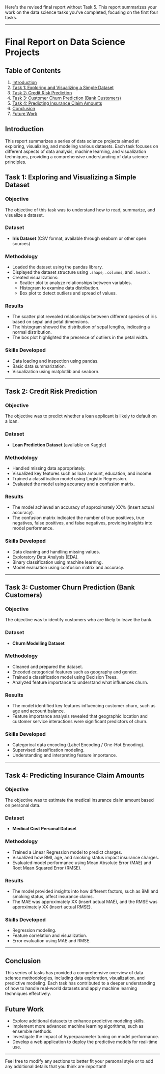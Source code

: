 Here's the revised final report without Task 5. This report summarizes your work on the data science tasks you've completed, focusing on the first four tasks.

---

# Final Report on Data Science Projects

## Table of Contents
1. [Introduction](#introduction)
2. [Task 1: Exploring and Visualizing a Simple Dataset](#task-1-exploring-and-visualizing-a-simple-dataset)
3. [Task 2: Credit Risk Prediction](#task-2-credit-risk-prediction)
4. [Task 3: Customer Churn Prediction (Bank Customers)](#task-3-customer-churn-prediction-bank-customers)
5. [Task 4: Predicting Insurance Claim Amounts](#task-4-predicting-insurance-claim-amounts)
6. [Conclusion](#conclusion)
7. [Future Work](#future-work)

## Introduction
This report summarizes a series of data science projects aimed at exploring, visualizing, and modeling various datasets. Each task focuses on different aspects of data analysis, machine learning, and visualization techniques, providing a comprehensive understanding of data science principles.

## Task 1: Exploring and Visualizing a Simple Dataset
### Objective
The objective of this task was to understand how to read, summarize, and visualize a dataset.

### Dataset
- **Iris Dataset** (CSV format, available through seaborn or other open sources)

### Methodology
- Loaded the dataset using the pandas library.
- Displayed the dataset structure using `.shape`, `.columns`, and `.head()`.
- Created visualizations:
  - Scatter plot to analyze relationships between variables.
  - Histogram to examine data distribution.
  - Box plot to detect outliers and spread of values.

### Results
- The scatter plot revealed relationships between different species of iris based on sepal and petal dimensions.
- The histogram showed the distribution of sepal lengths, indicating a normal distribution.
- The box plot highlighted the presence of outliers in the petal width.

### Skills Developed
- Data loading and inspection using pandas.
- Basic data summarization.
- Visualization using matplotlib and seaborn.

---

## Task 2: Credit Risk Prediction
### Objective
The objective was to predict whether a loan applicant is likely to default on a loan.

### Dataset
- **Loan Prediction Dataset** (available on Kaggle)

### Methodology
- Handled missing data appropriately.
- Visualized key features such as loan amount, education, and income.
- Trained a classification model using Logistic Regression.
- Evaluated the model using accuracy and a confusion matrix.

### Results
- The model achieved an accuracy of approximately XX% (insert actual accuracy).
- The confusion matrix indicated the number of true positives, true negatives, false positives, and false negatives, providing insights into model performance.

### Skills Developed
- Data cleaning and handling missing values.
- Exploratory Data Analysis (EDA).
- Binary classification using machine learning.
- Model evaluation using confusion matrix and accuracy.

---

## Task 3: Customer Churn Prediction (Bank Customers)
### Objective
The objective was to identify customers who are likely to leave the bank.

### Dataset
- **Churn Modelling Dataset**

### Methodology
- Cleaned and prepared the dataset.
- Encoded categorical features such as geography and gender.
- Trained a classification model using Decision Trees.
- Analyzed feature importance to understand what influences churn.

### Results
- The model identified key features influencing customer churn, such as age and account balance.
- Feature importance analysis revealed that geographic location and customer service interactions were significant predictors of churn.

### Skills Developed
- Categorical data encoding (Label Encoding / One-Hot Encoding).
- Supervised classification modeling.
- Understanding and interpreting feature importance.

---

## Task 4: Predicting Insurance Claim Amounts
### Objective
The objective was to estimate the medical insurance claim amount based on personal data.

### Dataset
- **Medical Cost Personal Dataset**

### Methodology
- Trained a Linear Regression model to predict charges.
- Visualized how BMI, age, and smoking status impact insurance charges.
- Evaluated model performance using Mean Absolute Error (MAE) and Root Mean Squared Error (RMSE).

### Results
- The model provided insights into how different factors, such as BMI and smoking status, affect insurance claims.
- The MAE was approximately XX (insert actual MAE), and the RMSE was approximately XX (insert actual RMSE).

### Skills Developed
- Regression modeling.
- Feature correlation and visualization.
- Error evaluation using MAE and RMSE.

---

## Conclusion
This series of tasks has provided a comprehensive overview of data science methodologies, including data exploration, visualization, and predictive modeling. Each task has contributed to a deeper understanding of how to handle real-world datasets and apply machine learning techniques effectively.

## Future Work
- Explore additional datasets to enhance predictive modeling skills.
- Implement more advanced machine learning algorithms, such as ensemble methods.
- Investigate the impact of hyperparameter tuning on model performance.
- Develop a web application to deploy the predictive models for real-time use.

---

Feel free to modify any sections to better fit your personal style or to add any additional details that you think are important!
